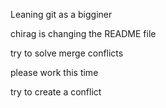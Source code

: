 Leaning git as a bigginer

chirag is changing the README file

try to solve merge conflicts


please work this time

try to create a conflict

